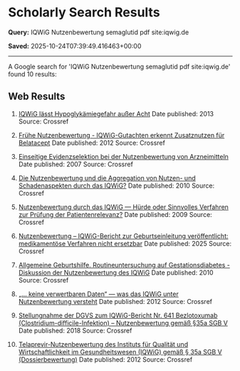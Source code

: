 # Scholarly Search Results

**Query:** IQWiG Nutzenbewertung semaglutid pdf site:iqwig.de

**Saved:** 2025-10-24T07:39:49.416463+00:00

---

A Google search for 'IQWiG Nutzenbewertung semaglutid pdf site:iqwig.de' found 10 results:

## Web Results
1. [IQWiG lässt Hypoglykämiegefahr außer Acht](http://link.springer.com/content/pdf/10.1007/s15034-013-0200-3.pdf)
Date published: 2013
Source: Crossref


2. [Frühe Nutzenbewertung - IQWiG-Gutachten erkennt Zusatznutzen für Belatacept](http://www.thieme-connect.de/products/ejournals/html/10.1055/s-0032-1320088)
Date published: 2012
Source: Crossref


3. [Einseitige Evidenzselektion bei der Nutzenbewertung von Arzneimitteln](http://link.springer.com/content/pdf/10.1007/s11428-007-0116-4.pdf)
Date published: 2007
Source: Crossref


4. [Die Nutzenbewertung und die Aggregation von Nutzen- und Schadenaspekten durch das IQWiG?](https://www.degruyter.com/document/doi/10.9785/ovs-gesr-2010-122/pdf)
Date published: 2010
Source: Crossref


5. [Nutzenbewertung durch das IQWiG — Hürde oder Sinnvolles Verfahren zur Prüfung der Patientenrelevanz?](http://link.springer.com/content/pdf/10.1007/978-3-642-02600-3_7.pdf)
Date published: 2009
Source: Crossref


6. [Nutzenbewertung – IQWiG-Bericht zur Geburtseinleitung veröffentlicht: medikamentöse Verfahren nicht ersetzbar](http://www.thieme-connect.de/products/ejournals/pdf/10.1055/a-2586-7060.pdf)
Date published: 2025
Source: Crossref


7. [Allgemeine Geburtshilfe. Routineuntersuchung auf Gestationsdiabetes - Diskussion der Nutzenbewertung des IQWiG](http://www.thieme-connect.de/products/ejournals/pdf/10.1055/s-0030-1250019.pdf)
Date published: 2010
Source: Crossref


8. [„… keine verwertbaren Daten“ — was das IQWiG unter Nutzenbewertung versteht](http://link.springer.com/content/pdf/10.1007/s15202-012-0100-8.pdf)
Date published: 2012
Source: Crossref


9. [Stellungnahme der DGVS zum IQWiG-Bericht Nr. 641 Bezlotoxumab (Clostridium-difficile-Infektion) – Nutzenbewertung gemäß §35a SGB V](http://www.thieme-connect.de/products/ejournals/pdf/10.1055/a-0671-6834.pdf)
Date published: 2018
Source: Crossref


10. [Telaprevir-Nutzenbewertung des Instituts für Qualität und Wirtschaftlichkeit im Gesundheitswesen (IQWiG) gemäß § 35a SGB V (Dossierbewertung)](http://www.thieme-connect.de/products/ejournals/pdf/10.1055/s-0031-1299319.pdf)
Date published: 2012
Source: Crossref

